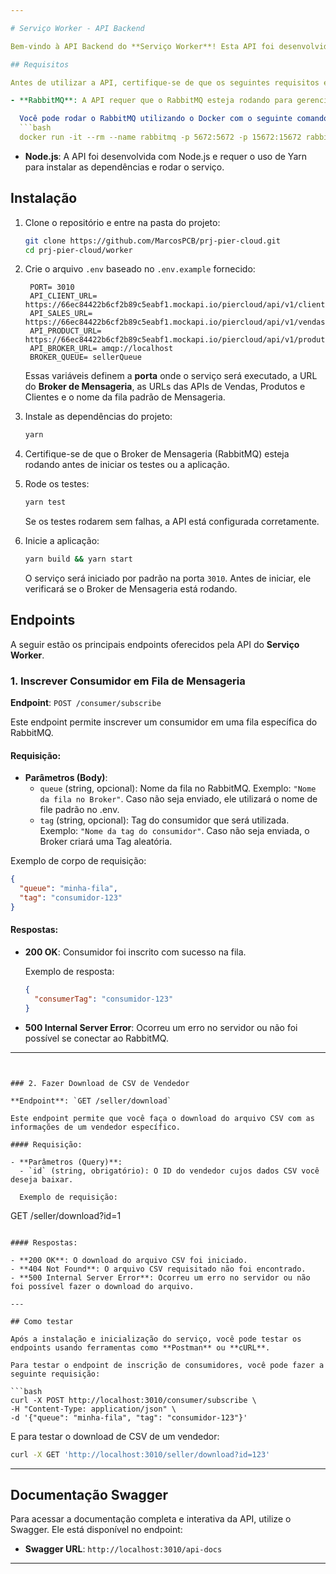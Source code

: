 ```yaml
---

# Serviço Worker - API Backend

Bem-vindo à API Backend do **Serviço Worker**! Esta API foi desenvolvida para facilitar a comunicação com um serviço de **Broker de mensageria** (RabbitMQ) e permitir o download de arquivos CSV de vendedores. A API possui dois principais grupos de funcionalidades - inscrição de consumidores em filas de mensageria e download de arquivos CSV de vendedores.

## Requisitos

Antes de utilizar a API, certifique-se de que os seguintes requisitos estejam atendidos.

- **RabbitMQ**: A API requer que o RabbitMQ esteja rodando para gerenciar as filas de mensagens.

  Você pode rodar o RabbitMQ utilizando o Docker com o seguinte comando:
  ```bash
  docker run -it --rm --name rabbitmq -p 5672:5672 -p 15672:15672 rabbitmq:4.0-management
  ```

- **Node.js**: A API foi desenvolvida com Node.js e requer o uso de Yarn para instalar as dependências e rodar o serviço.

## Instalação

1. Clone o repositório e entre na pasta do projeto:

   ```bash
   git clone https://github.com/MarcosPCB/prj-pier-cloud.git
   cd prj-pier-cloud/worker
   ```

2. Crie o arquivo `.env` baseado no `.env.example` fornecido:

   ```.env
    PORT= 3010
    API_CLIENT_URL= https://66ec84422b6cf2b89c5eabf1.mockapi.io/piercloud/api/v1/clientes
    API_SALES_URL= https://66ec84422b6cf2b89c5eabf1.mockapi.io/piercloud/api/v1/vendas
    API_PRODUCT_URL= https://66ec84422b6cf2b89c5eabf1.mockapi.io/piercloud/api/v1/produtos
    API_BROKER_URL= amqp://localhost
    BROKER_QUEUE= sellerQueue
   ```

   Essas variáveis definem a **porta** onde o serviço será executado, a URL do **Broker de Mensageria**, as URLs das APIs de Vendas, Produtos e Clientes e o nome da fila padrão de Mensageria.

3. Instale as dependências do projeto:

   ```bash
   yarn
   ```

4. Certifique-se de que o Broker de Mensageria (RabbitMQ) esteja rodando antes de iniciar os testes ou a aplicação.

5. Rode os testes:

   ```bash
   yarn test
   ```

   Se os testes rodarem sem falhas, a API está configurada corretamente.

6. Inicie a aplicação:

   ```bash
   yarn build && yarn start
   ```

   O serviço será iniciado por padrão na porta `3010`. Antes de iniciar, ele verificará se o Broker de Mensageria está rodando.

## Endpoints

A seguir estão os principais endpoints oferecidos pela API do **Serviço Worker**.

### 1. Inscrever Consumidor em Fila de Mensageria

**Endpoint**: `POST /consumer/subscribe`

Este endpoint permite inscrever um consumidor em uma fila específica do RabbitMQ.

#### Requisição:

- **Parâmetros (Body)**: 
  - `queue` (string, opcional): Nome da fila no RabbitMQ. Exemplo: `"Nome da fila no Broker"`. Caso não seja enviado, ele utilizará o nome de file padrão no .env.
  - `tag` (string, opcional): Tag do consumidor que será utilizada. Exemplo: `"Nome da tag do consumidor"`. Caso não seja enviada, o Broker criará uma Tag aleatória.

Exemplo de corpo de requisição:
  ```json
  {
    "queue": "minha-fila",
    "tag": "consumidor-123"
  }
  ```

#### Respostas:

- **200 OK**: Consumidor foi inscrito com sucesso na fila.
  
  Exemplo de resposta:
  ```json
  {
    "consumerTag": "consumidor-123"
  }
  ```

- **500 Internal Server Error**: Ocorreu um erro no servidor ou não foi possível se conectar ao RabbitMQ.

---
```


### 2. Fazer Download de CSV de Vendedor

**Endpoint**: `GET /seller/download`

Este endpoint permite que você faça o download do arquivo CSV com as informações de um vendedor específico.

#### Requisição:

- **Parâmetros (Query)**:
  - `id` (string, obrigatório): O ID do vendedor cujos dados CSV você deseja baixar.

  Exemplo de requisição:
  ```
  GET /seller/download?id=1
  ```

#### Respostas:

- **200 OK**: O download do arquivo CSV foi iniciado.
- **404 Not Found**: O arquivo CSV requisitado não foi encontrado.
- **500 Internal Server Error**: Ocorreu um erro no servidor ou não foi possível fazer o download do arquivo.

---

## Como testar

Após a instalação e inicialização do serviço, você pode testar os endpoints usando ferramentas como **Postman** ou **cURL**.

Para testar o endpoint de inscrição de consumidores, você pode fazer a seguinte requisição:

```bash
curl -X POST http://localhost:3010/consumer/subscribe \
  -H "Content-Type: application/json" \
  -d '{"queue": "minha-fila", "tag": "consumidor-123"}'
```

E para testar o download de CSV de um vendedor:

```bash
curl -X GET 'http://localhost:3010/seller/download?id=123'
```

---

## Documentação Swagger

Para acessar a documentação completa e interativa da API, utilize o Swagger. Ele está disponível no endpoint:

- **Swagger URL**: `http://localhost:3010/api-docs`

---